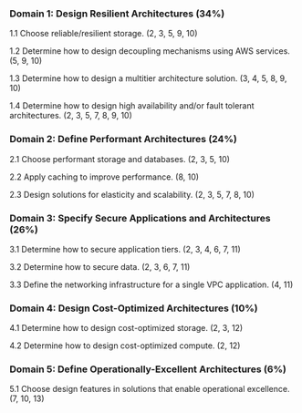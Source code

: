 ### Domain 1: Design Resilient Architectures (34%)
1.1 Choose reliable/resilient storage. (2, 3, 5, 9, 10)

1.2 Determine how to design decoupling mechanisms using AWS services. (5, 9, 10)

1.3 Determine how to design a multitier architecture solution. (3, 4, 5, 8, 9, 10)

1.4 Determine how to design high availability and/or fault tolerant architectures. (2, 3, 5, 7, 8, 9, 10)

### Domain 2: Define Performant Architectures (24%)
2.1 Choose performant storage and databases. (2, 3, 5, 10)

2.2 Apply caching to improve performance. (8, 10)

2.3 Design solutions for elasticity and scalability. (2, 3, 5, 7, 8, 10)

### Domain 3: Specify Secure Applications and Architectures (26%)
3.1 Determine how to secure application tiers. (2, 3, 4, 6, 7, 11)

3.2 Determine how to secure data. (2, 3, 6, 7, 11)

3.3 Define the networking infrastructure for a single VPC application. (4, 11)

### Domain 4: Design Cost-Optimized Architectures (10%)
4.1 Determine how to design cost-optimized storage. (2, 3, 12)

4.2 Determine how to design cost-optimized compute. (2, 12)

### Domain 5: Define Operationally-Excellent Architectures (6%)
5.1 Choose design features in solutions that enable operational excellence. (7, 10, 13)